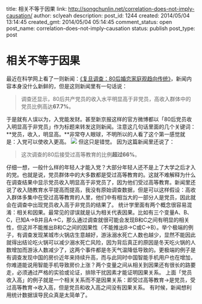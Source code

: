 title: 相关不等于因果
link: http://songchunlin.net/correlation-does-not-imply-causation/
author: sclyeah
description: 
post_id: 1244
created: 2014/05/04 13:14:45
created_gmt: 2014/05/04 05:14:45
comment_status: open
post_name: correlation-does-not-imply-causation
status: publish
post_type: post

# 相关不等于因果

最近在科学网上看了一则新闻：[《复旦调查：80后婚恋家庭观趋向传统》](http://news.sciencenet.cn/htmlnews/2014/5/293414.shtm)，新闻内容本身没什么新鲜的，但是这则新闻里有一句话说： 

> 调查还显示，80后共产党员的收入水平明显高于非党员，高收入群体中的党员比例高达**67.7%**。

于是就有人误以为，入党能发财。甚至新京报这样的官方微博都以「80后党员收入明显高于非党员」作为标题来转发这则新闻。注意这几句话里面的几个关键词：**党员，收入，明显高。**非常夺人眼球，不明所以的人看了这个第一感觉就是：入党可以使收入更高。 ![](http://blogdata.qiniudn.com/xjbwb20140503.png) 但这只是错觉。 因为这篇新闻里还说了： 

> 这次调查的80后接受过高等教育的比例**超过66%**。

仔细一想，一般什么样的年轻人才能入党？大部分年轻人还不是上了大学之后才入的党。也就是说，党员群体中的大多数都是受过高等教育的。这就不难解释为什么在调查结果中显示党员收入明显高于非党员了，因为他们受过高等教育。新闻里还说了收入随教育水平提高而提高，我没有原始调查数据，但是可以这样假设：高收入群体多集中在受过高等教育的人里，他们中有相当大的一部分人是党员，因此就会在调查中出现党员收入高于非党员的结果了。 统计学里面有两个概念很容易混淆：相关和因果。最常见的谬误就是认为相关代表因果。比如有三个变量A、B、C，已知A→B并且A→C，那么通过调查就很可能会发现B和C之间有明显的相关性，但这并不能推出B和C之间的因果性（不能推出B→C或C→B）。举个极端的例子，有调查发现某城市火锅店生意越好，游泳溺水死亡人数也越少，显然不能因此就得出结论吃火锅可以减少溺水死亡风险，因为背后真正的原因是冬天吃火锅的人数增加而游泳人数减少了，这两个事件都是冬天气温降低导致的。更极端的例子是有调查发现中国的房价近年来持续升高，而与此同时中国智能手机用户也在增加，你难道能说用智能手机导致房价上涨？两个变量之间从相关到因果还有很长的路要走，必须通过严格的实验或论证，排除干扰因素才能证明因果关系。 上面「党员收入高」的例子就是一个相关关系而不是因果关系：即受过高等教育→是党员，受过高等教育→收入高，但是党员和收入高之间没有因果关系。 有时候，新闻想利用统计数据误导民众真是太简单了。